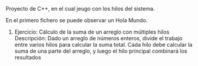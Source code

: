 Proyecto de C++, en el cual jeugo con los hilos del sistema. 

En el primero fichero se puede observar un Hola Mundo. 


1. Ejercicio: Cálculo de la suma de un arreglo con múltiples hilos
Descripción:
Dado un arreglo de números enteros, divide el trabajo entre varios hilos para calcular la suma total. Cada hilo debe calcular la suma de una parte del arreglo, y luego el hilo principal combinará los resultados
